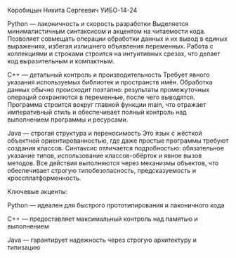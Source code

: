 Коробицын Никита Сергеевич УИБО-14-24

Python — лаконичность и скорость разработки
Выделяется минималистичным синтаксисом и акцентом на читаемости кода. Позволяет совмещать операции обработки данных и их вывод в единых выражениях, избегая излишнего объявления переменных. Работа с коллекциями и строками строится на интуитивных срезах, что делает код выразительным и компактным.

C++ — детальный контроль и производительность
Требует явного указания используемых библиотек и пространств имён. Обработка данных обычно происходит поэтапно: результаты промежуточных операций сохраняются в переменные, после чего выводятся. Программа строится вокруг главной функции main, что отражает императивный стиль и обеспечивает полный контроль над выполнением программы и ресурсами.

Java — строгая структура и переносимость
Это язык с жёсткой объектной ориентированностью, где даже простые программы требуют создания классов. Синтаксис отличается подробностью: обязательное указание типов, использование классов-обёрток и явное вызов методов. Все действия выполняются через механизмы объектов, что обеспечивает строгую типобезопасность, предсказуемость и кроссплатформенность.

Ключевые акценты:

Python — идеален для быстрого прототипирования и лаконичного кода

C++ — предоставляет максимальный контроль над памятью и выполнением

Java — гарантирует надежность через строгую архитектуру и типизацию
